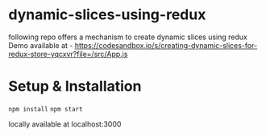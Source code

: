 # dynamic-slices-using-redux
following repo offers a mechanism to create dynamic slices using redux
Demo available at - https://codesandbox.io/s/creating-dynamic-slices-for-redux-store-yqcxvr?file=/src/App.js

# Setup & Installation
`npm install`
`npm start`

locally available at localhost:3000
